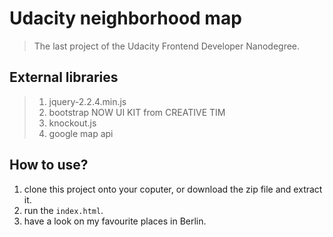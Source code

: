 # Udacity neighborhood map
> The last project of the Udacity Frontend Developer Nanodegree.


## External libraries


>1. jquery-2.2.4.min.js
>2. bootstrap NOW UI KIT from CREATIVE TIM
>3. knockout.js
>4. google map api

## How to use?

 1. clone this project onto your coputer, or download the zip file and extract it.
 2. run the `index.html`.
 3. have a look on my favourite places in Berlin.
